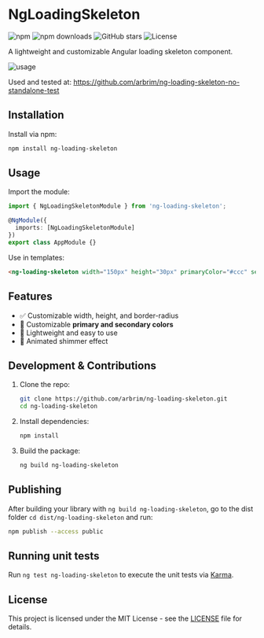 # NgLoadingSkeleton

![npm](https://img.shields.io/npm/v/ng-loading-skeleton?color=blue&logo=npm)
![npm downloads](https://img.shields.io/npm/dt/ng-loading-skeleton?color=green)
![GitHub stars](https://img.shields.io/github/stars/arbrim/ng-loading-skeleton?style=social)
![License](https://img.shields.io/github/license/arbrim/ng-loading-skeleton)

A lightweight and customizable Angular loading skeleton component. 

![usage](https://i.imgur.com/eeTsTY2.png)

Used and tested at: https://github.com/arbrim/ng-loading-skeleton-no-standalone-test

## Installation

Install via npm:
```sh
npm install ng-loading-skeleton
```

## Usage

Import the module:
```typescript
import { NgLoadingSkeletonModule } from 'ng-loading-skeleton';

@NgModule({
  imports: [NgLoadingSkeletonModule]
})
export class AppModule {}
```

Use in templates:
```html
<ng-loading-skeleton width="150px" height="30px" primaryColor="#ccc" secondaryColor="#ddd"></ng-loading-skeleton>
```

## Features
- ✅ Customizable width, height, and border-radius
- 🎨 Customizable **primary and secondary colors**
- 🚀 Lightweight and easy to use
- 🔄 Animated shimmer effect

## Development & Contributions

1. Clone the repo:
   ```sh
   git clone https://github.com/arbrim/ng-loading-skeleton.git
   cd ng-loading-skeleton
   ```
2. Install dependencies:
   ```sh
   npm install
   ```
3. Build the package:
   ```sh
   ng build ng-loading-skeleton
   ```

## Publishing

After building your library with `ng build ng-loading-skeleton`, go to the dist folder `cd dist/ng-loading-skeleton` and run:
```sh
npm publish --access public
```

## Running unit tests

Run `ng test ng-loading-skeleton` to execute the unit tests via [Karma](https://karma-runner.github.io).

## License
This project is licensed under the MIT License - see the [LICENSE](../../LICENSE) file for details.
